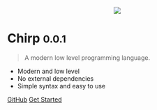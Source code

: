 <p align = 'center'>
  <img src = 'https://camo.githubusercontent.com/641f171b8217bb22d5951086a25c7c7a037a106c/68747470733a2f2f63646e2e646973636f72646170702e636f6d2f6174746163686d656e74732f3530363135323839363631383935343831322f3538323035313338303737373435313534312f4368697270536d616c6c49636f6e2e706e67'>
</p>

# Chirp <small>0.0.1</small>
> A modern low level programming language.

* Modern and low level
* No external dependencies
* Simple syntax and easy to use

[GitHub](https://github.com/binkiklou/Chirp)
[Get Started](https://github.com/binkiklou/Chirp/edit/master/Documentation/README.md)

